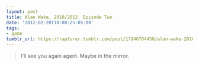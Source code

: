```yaml
---
layout: post
title: Alan Wake, 2010/2012. Episode Two
date: '2012-02-20T10:00:25-05:00'
tags:
- game
tumblr_url: https://rapturer.tumblr.com/post/17946764458/alan-wake-20102012-episode-two
---
```

> I’ll see you again agent. Maybe in the mirror.

